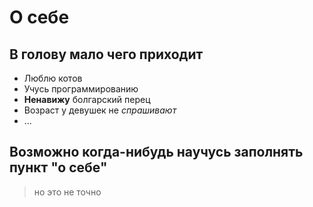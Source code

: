 # О себе
## В голову мало чего приходит
- Люблю котов
- Учусь программированию
- **Ненавижу** болгарский перец
- Возраст у девушек не _спрашивают_
- ...
  
## Возможно когда-нибудь научусь заполнять пункт "о себе"
> но это не точно